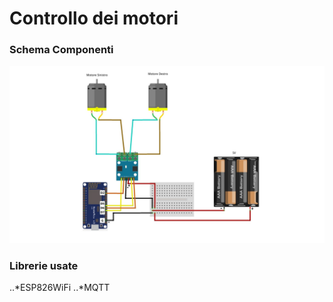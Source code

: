 # Controllo dei motori

### Schema Componenti
![schema controllo motori](https://github.com/JohnatanHale/NemoVT-robot-scripts/blob/master/images/controllo_motori_schema.jpg)

### Librerie usate
..*ESP826WiFi
..*MQTT